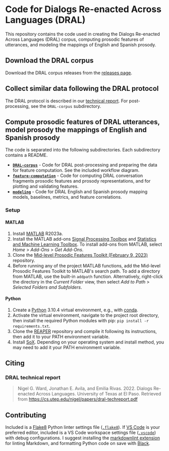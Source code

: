 # Code for Dialogs Re-enacted Across Languages (DRAL)

This repository contains the code used in creating the Dialogs Re-enacted Across Languages (DRAL) corpus, computing prosodic features of utterances, and modeling the mappings of English and Spanish prosody.

## Download the DRAL corpus

Download the DRAL corpus releases from the [releases page](https://cs.utep.edu/nigel/dral/).

## Collect similar data following the DRAL protocol

The DRAL protocol is described in our [technical report](https://cs.utep.edu/nigel/papers/dral-techreport.pdf). For post-processing, see the `DRAL-corpus` subdirectory.

## Compute prosodic features of DRAL utterances, model prosody the mappings of English and Spanish prosody

The code is separated into the following subdirectories. Each subdirectory contains a README.

- [**`DRAL-corpus`**](DRAL-corpus/) - Code for DRAL post-processing and preparing the data for feature computation. See the included workflow diagram.
- [**`feature-computation`**](feature-computation/) - Code for computing DRAL conversation fragments prosodic features and prosody representations, and for plotting and validating features.
- [**`modeling`**](modeling/) - Code for DRAL English and Spanish prosody mapping models, baselines, metrics, and feature correlations.


### Setup

#### MATLAB

1. Install [MATLAB](https://www.mathworks.com/products/matlab.html) R2023a.
2. Install the MATLAB add-ons [Signal Processing Toolbox](https://www.mathworks.com/products/signal.html) and [Statistics and Machine Learning Toolbox](https://www.mathworks.com/products/statistics.html). To install add-ons from MATLAB, select *Home* > *Add-Ons* > *Get Add-Ons*.
3. Clone the [Mid-level Prosodic Features Toolkit (February 9, 2023)](https://github.com/nigelgward/midlevel) repository.
4. Before running any of the project MATLAB functions, add the Mid-level Prosodic Features Toolkit to MATLAB's search path. To add a directory from MATLAB, use the built-in `addpath` function. Alternatively, right-click the directory in the *Current Folder* view, then select *Add to Path* > *Selected Folders and Subfolders*.

#### Python

1. Create a [Python](https://www.python.org) 3.10.4 virtual environment, e.g., with [conda](https://docs.conda.io/en/latest/).
2. Activate the virtual environment, navigate to the project root directory, then install the required Python modules with pip: `pip install -r requirements.txt`.
3. Clone the [REAPER](https://github.com/google/REAPER) repository and compile it following its instructions, then add it to your PATH environment variable.
4. Install [SoX](https://sox.sourceforge.net). Depending on your operating system and install method, you may need to add it your PATH environment variable.

## Citing

<!--
### Interspeech 2023 paper

> TODO
-->
### DRAL technical report

> Nigel G. Ward, Jonathan E. Avila, and Emilia Rivas. 2022. Dialogs Re-enacted Across Languages. University of Texas at El Paso. Retrieved from <https://cs.utep.edu/nigel/papers/dral-techreport.pdf>

## Contributing

Included is a [Flake8](https://flake8.pycqa.org/en/latest/) Python linter settings file ([`.flake8`](.flake8)). If [VS Code](https://code.visualstudio.com) is your preferred editor, included is a VS Code workspace settings file ([`.vscode`](.vscode/)) with debug configurations. I suggest installing the [markdownlint extension](https://marketplace.visualstudio.com/items?itemName=DavidAnson.vscode-markdownlint) for linting Markdown, and formatting Python code on save with [Black](https://black.readthedocs.io/en/stable/).